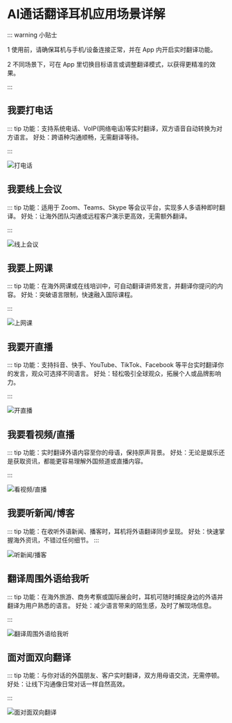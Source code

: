 # AI通话翻译耳机应用场景详解

::: warning <span class="badge">小贴士</span>

<span class="circle-badge">1</span> 使用前，请确保耳机与手机/设备连接正常，并在 App 内开启实时翻译功能。

<span class="circle-badge">2</span> 不同场景下，可在 App 里切换目标语言或调整翻译模式，以获得更精准的效果。

:::

## 我要打电话

::: tip 功能：支持系统电话、VoIP(网络电话)等实时翻译，双方语音自动转换为对方语言。
好处：跨语种沟通顺畅，无需翻译等待。

:::

![打电话](https://bu.dusays.com/2025/01/08/677e1a569fa6b.png)

## 我要线上会议

::: tip 功能：适用于 Zoom、Teams、Skype 等会议平台，实现多人多语种即时翻译。
好处：让海外团队沟通或远程客户演示更高效，无需额外翻译。

:::

![线上会议](https://bu.dusays.com/2025/01/08/677e1a5398a8b.png)

## 我要上网课

::: tip 功能：在海外网课或在线培训中，可自动翻译讲师发言，并翻译你提问的内容。
好处：突破语言限制，快速融入国际课程。

:::

![上网课](https://bu.dusays.com/2025/01/08/677e1a569fa6b.png)

## 我要开直播

::: tip 功能：支持抖音、快手、YouTube、TikTok、Facebook 等平台实时翻译你的发言，观众可选择不同语言。
好处：轻松吸引全球观众，拓展个人或品牌影响力。

:::

![开直播](https://bu.dusays.com/2025/01/08/677e1a59e4c3a.png)

## 我要看视频/直播

::: tip 功能：实时翻译外语内容至你的母语，保持原声背景。
好处：无论是娱乐还是获取资讯，都能更容易理解外国频道或直播内容。

:::

![看视频/直播](https://bu.dusays.com/2025/01/08/677e1a59e4c3a.png)

## 我要听新闻/博客

::: tip 功能：在收听外语新闻、播客时，耳机将外语翻译同步呈现。
好处：快速掌握海外资讯，不错过任何细节。
:::

![听新闻/播客](https://bu.dusays.com/2025/01/08/677e1a5acbcd2.png)

## 翻译周围外语给我听

::: tip 功能：在海外旅游、商务考察或国际展会时，耳机可随时捕捉身边的外语并翻译为用户熟悉的语言。
好处：减少语言带来的陌生感，及时了解现场信息。

:::

![翻译周围外语给我听](https://bu.dusays.com/2025/01/08/677e1a5a7cef1.png)

## 面对面双向翻译

::: tip 功能：与你对话的外国朋友、客户实时翻译，双方用母语交流，无需停顿。
好处：让线下沟通像日常对话一样自然高效。

:::

![面对面双向翻译](https://bu.dusays.com/2025/01/08/677e1a5258089.png)

